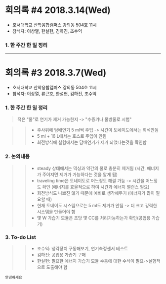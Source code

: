 # 회의록 #4 2018.3.14(Wed)

* 호서대학교 산학융합캠퍼스 강의동 504호 11시
* 참석자: 이상열, 한설현, 김하진, 조수익

### 1. 한 주간 한 일 정리
----------------------------------------------------------------------------------------
# 회의록 #3 2018.3.7(Wed)

* 호서대학교 산학융합캠퍼스 강의동 504호 11시
* 참석자: 이상열, 류근호, 한설현, 김하진, 조수익

### 1. 한 주간 한 일 정리

>적은 "물"로 연기가 제거 가능한지 -> "수증기나 물방울로 시험"

>>* 주사위에 담배연기 5 ml씩 주입 -> 시간이 토네이도에서는 희석안됨
>>* 5 ml + 16 L에서는 호스로 주입이 안됨
>>* 회전방식에 실험에서는 담배연기가 제거 되었다는것을 확인함
   
### 2. 논의내용

>>* steady 상태에서는 믹싱과 약간의 물로 충분히 제거됨 (시간, 에너지가 주어지면 제거가 가능하다는 것을 알게 됨)
>>* traveling time은 토네이도로 어느정도 해결 가능 -> 시간을 어느정도 확인 (에너지를 효율적으로 하여 시간과 에너지 밸런스 필요)
>>* 회전방식도 나쁘진 않기 때문에 예비로 생각해두기 (에너지가 많이 필요할 때)
>>* 현재 토네이도 시스템으로는 5 ml도 제거가 안됨 -> 더 크고 강력한 시스템을 만들어야 함
>>* 몇 W 가습기 모듈은 초당 몇 CC를 처리가능하는가 확인(공업용 가습기)

### 3. To-do List

>>* 조수익: 냉각장치 구동해보기, 연기측정센서 테스트
>>* 김하진: 공업용 가습기 구매
>>* 한설현: 필요한 에너지 가습기 모듈 수등에 대한 수식이 필요->실험적으로 도출해야 함

```
안녕하세요
```
